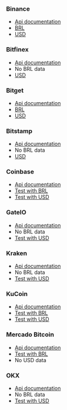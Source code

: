 ### Binance

- [Api documentation](https://binance-docs.github.io/apidocs/spot/en/#rolling-window-price-change-statistics)
- [BRL](https://api3.binance.com/api/v3/ticker?symbol=BTCBRL)
- [USD](https://api3.binance.com/api/v3/ticker?symbol=BTCUSDT)

### Bitfinex

- [Api documentation](https://docs.bitfinex.com/reference/rest-public-ticker)
- No BRL data
- [USD](https://api-pub.bitfinex.com/v2/ticker/tBTCUSD)

### Bitget

- [Api documentation](https://bitgetlimited.github.io/apidoc/en/spot/#market)
- [BRL](https://api.bitget.com/api/spot/v1/market/ticker?symbol=BTCBRL_SPBL)
- [USD](https://api.bitget.com/api/spot/v1/market/ticker?symbol=BTCUSDT_SPBL)

### Bitstamp

- [Api documentation](https://www.bitstamp.net/api/#ticker)
- No BRL data
- [USD](https://www.bitstamp.net/api/v2/ticker/btcusd/)

### Coinbase

- [Api documentation](https://docs.cloud.coinbase.com/sign-in-with-coinbase/docs/price-data#grabbing-price-information)
- [Test with BRL](https://api.coinbase.com/v2/prices/spot?currency=BRL)
- [Test with USD](https://api.coinbase.com/v2/prices/spot?currency=USD)

### GateIO

- [Api documentation](https://www.gate.io/docs/developers/apiv4/en/#retrieve-ticker-information)
- No BRL data
- [Test with USD](https://api.gateio.ws/api/v4/spot/tickers?currency_pair=BTC_USD)

### Kraken

- [Api documentation](https://docs.kraken.com/rest/#tag/Market-Data/operation/getTickerInformation)
- No BRL data
- [Test with USD](https://api.kraken.com/0/public/Ticker?pair=tbtcusd)

### KuCoin

- [Api documentation](https://docs.kucoin.com/#get-ticker)
- [Test with BRL](https://api.kucoin.com/api/v1/market/orderbook/level1?symbol=BTC-BRL)
- [Test with USD](https://api.kucoin.com/api/v1/market/orderbook/level1?symbol=BTC-USDT)

### Mercado Bitcoin

- [Api documentation](https://www.mercadobitcoin.com.br/api-doc/#estrutura-das-requisi%C3%A7%C3%B5es)
- [Test with BRL](https://www.mercadobitcoin.net/api/BTC/ticker/)
- No USD data

### OKX

- [Api documentation](https://www.okx.com/docs-v5/en/#rest-api-market-data)
- No BRL data
- [Test with USD](https://www.okx.com/api/v5/market/tickers?instType=SWAP&uly=BTC-USDT)
